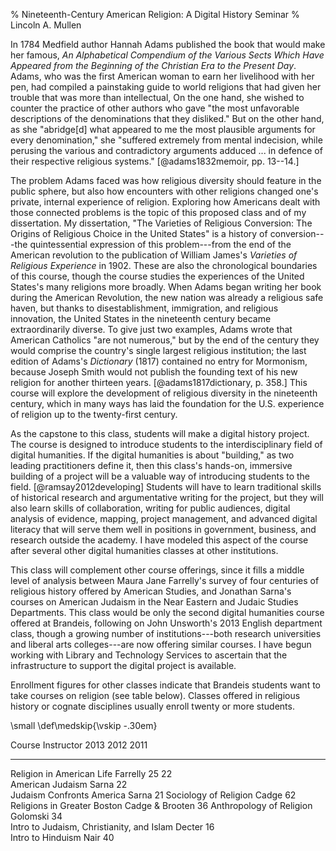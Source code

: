 % Nineteenth-Century American Religion: A Digital History Seminar
% Lincoln A. Mullen

In 1784 Medfield author Hannah Adams published the book that would make
her famous, *An Alphabetical Compendium of the Various Sects Which Have
Appeared from the Beginning of the Christian Era to the Present Day*.
Adams, who was the first American woman to earn her livelihood with her
pen, had compiled a painstaking guide to world religions that had given
her trouble that was more than intellectual, On the one hand, she wished
to counter the practice of other authors who gave "the most unfavorable
descriptions of the denominations that they disliked." But on the other
hand, as she "abridge[d] what appeared to me the most plausible
arguments for every denomination," she "suffered extremely from mental
indecision, while perusing the various and contradictory arguments
adduced ... in defence of their respective religious systems."
[@adams1832memoir, pp. 13--14.]

The problem Adams faced was how religious diversity should feature in
the public sphere, but also how encounters with other religions changed
one's private, internal experience of religion. Exploring how Americans
dealt with those connected problems is the topic of this proposed class
and of my dissertation. My dissertation, "The Varieties of Religious
Conversion: The Origins of Religious Choice in the United States" is a
history of conversion---the quintessential expression of this
problem---from the end of the American revolution to the publication of
William James's *Varieties of Religious Experience* in 1902. These are
also the chronological boundaries of this course, though the course
studies the experiences of the United States's many religions more
broadly. When Adams began writing her book during the American
Revolution, the new nation was already a religious safe haven, but
thanks to disestablishment, immigration, and religious innovation, the
United States in the nineteenth century became extraordinarily diverse.
To give just two examples, Adams wrote that American Catholics "are not
numerous," but by the end of the century they would comprise the
country's single largest religious institution; the last edition of
Adams's *Dictionary* (1817) contained no entry for Mormonism, because
Joseph Smith would not publish the founding text of his new religion for
another thirteen years. [@adams1817dictionary, p. 358.] This course will
explore the development of religious diversity in the nineteenth
century, which in many ways has laid the foundation for the U.S.
experience of religion up to the twenty-first century.

As the capstone to this class, students will make a digital history
project. The course is designed to introduce students to the
interdisciplinary field of digital humanities. If the digital humanities
is about "building," as two leading practitioners define it, then this
class's hands-on, immersive building of a project will be a valuable way
of introducing students to the field. [@ramsay2012developing] Students
will have to learn traditional skills of historical research and
argumentative writing for the project, but they will also learn skills
of collaboration, writing for public audiences, digital analysis of
evidence, mapping, project management, and advanced digital literacy
that will serve them well in positions in government, business, and
research outside the academy. I have modeled this aspect of the course
after several other digital humanities classes at other institutions.

This class will complement other course offerings, since it fills a
middle level of analysis between Maura Jane Farrelly's survey of four
centuries of religious history offered by American Studies, and Jonathan
Sarna's courses on American Judaism in the Near Eastern and Judaic
Studies Departments. This class would be only the second digital
humanities course offered at Brandeis, following on John Unsworth's 2013
English department class, though a growing number of institutions---both
research universities and liberal arts colleges---are now offering 
similar courses. I have begun working with Library and Technology 
Services to ascertain that the infrastructure to support the digital 
project is available.

Enrollment figures for other classes indicate that Brandeis students
want to take courses on religion (see table below). Classes offered in
religious history or cognate disciplines usually enroll twenty or more
students.

\small
\def\medskip{\vskip -.30em}

  Course                                      Instructor         2013   2012   2011
  ------------------------------------------- ----------------- ------ ------ ------
  Religion in American Life                   Farrelly            25     22   
  American Judaism                            Sarna                      22   
  Judaism Confronts America                   Sarna                             21
  Sociology of Religion                       Cadge               62          
  Religions in Greater Boston                 Cadge & Brooten                   36
  Anthropology of Religion                    Golomski            34          
  Intro to Judaism, Christianity, and Islam   Decter              16          
  Intro to Hinduism                           Nair                       40   
